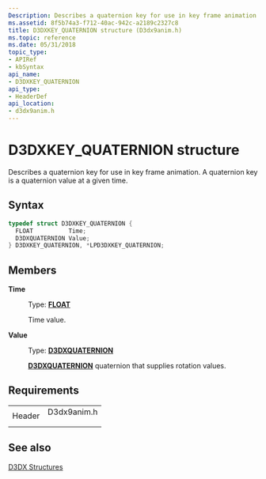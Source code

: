```yaml
---
Description: Describes a quaternion key for use in key frame animation. A quaternion key is a quaternion value at a given time.
ms.assetid: 8f5b74a3-f712-40ac-942c-a2189c2327c8
title: D3DXKEY_QUATERNION structure (D3dx9anim.h)
ms.topic: reference
ms.date: 05/31/2018
topic_type: 
- APIRef
- kbSyntax
api_name: 
- D3DXKEY_QUATERNION
api_type: 
- HeaderDef
api_location: 
- d3dx9anim.h
---
```


# D3DXKEY\_QUATERNION structure

Describes a quaternion key for use in key frame animation. A quaternion key is a quaternion value at a given time.

## Syntax


```C++
typedef struct D3DXKEY_QUATERNION {
  FLOAT          Time;
  D3DXQUATERNION Value;
} D3DXKEY_QUATERNION, *LPD3DXKEY_QUATERNION;
```



## Members

<dl> <dt>

**Time**
</dt> <dd>

Type: **[**FLOAT**](../winprog/windows-data-types.md)**

</dd> <dd>

Time value.

</dd> <dt>

**Value**
</dt> <dd>

Type: **[**D3DXQUATERNION**](d3dxquaternion.md)**

</dd> <dd>

[**D3DXQUATERNION**](d3dxquaternion.md) quaternion that supplies rotation values.

</dd> </dl>

## Requirements



|                   |                                                                                        |
|-------------------|----------------------------------------------------------------------------------------|
| Header<br/> | <dl> <dt>D3dx9anim.h</dt> </dl> |



## See also

<dl> <dt>

[D3DX Structures](dx9-graphics-reference-d3dx-structures.md)
</dt> </dl>

 

 